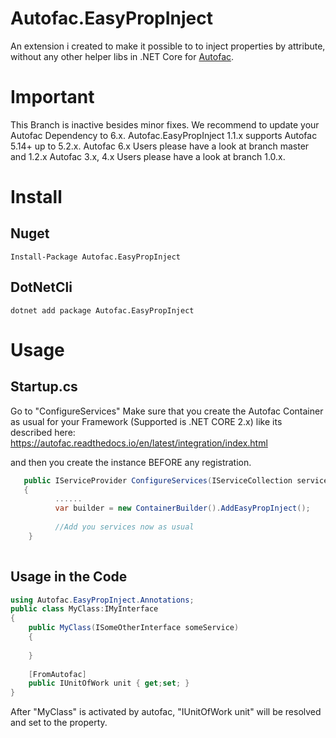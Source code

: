 # Autofac.EasyPropInject
An extension i created to make it possible to to  inject properties by attribute, without any other helper libs in  .NET Core for [Autofac](https://github.com/autofac/Autofac).

# Important
This Branch is inactive besides minor fixes. We recommend to update your Autofac Dependency to 6.x.
Autofac.EasyPropInject  1.1.x supports Autofac 5.14+ up to 5.2.x.
Autofac 6.x Users please have a look at branch master and 1.2.x 
Autofac 3.x, 4.x Users please have a look at branch 1.0.x.

# Install
## Nuget
`Install-Package Autofac.EasyPropInject`
## DotNetCli
`dotnet add package Autofac.EasyPropInject`


# Usage
## Startup.cs
Go to  "ConfigureServices"
Make sure that you create the Autofac Container as usual for your Framework (Supported is .NET CORE 2.x) like its described here:
https://autofac.readthedocs.io/en/latest/integration/index.html


and then you create the instance BEFORE any registration.
```c#
   public IServiceProvider ConfigureServices(IServiceCollection services)
   {
          ......
          var builder = new ContainerBuilder().AddEasyPropInject();
          
          //Add you services now as usual 
    }
    
```

## Usage in the Code
```c#
using Autofac.EasyPropInject.Annotations;
public class MyClass:IMyInterface 
{ 
    public MyClass(ISomeOtherInterface someService) 
    { 
      
    }
    
    [FromAutofac]
    public IUnitOfWork unit { get;set; }
}
```
After "MyClass" is  activated by autofac,  "IUnitOfWork unit" will be resolved and set to the property.
